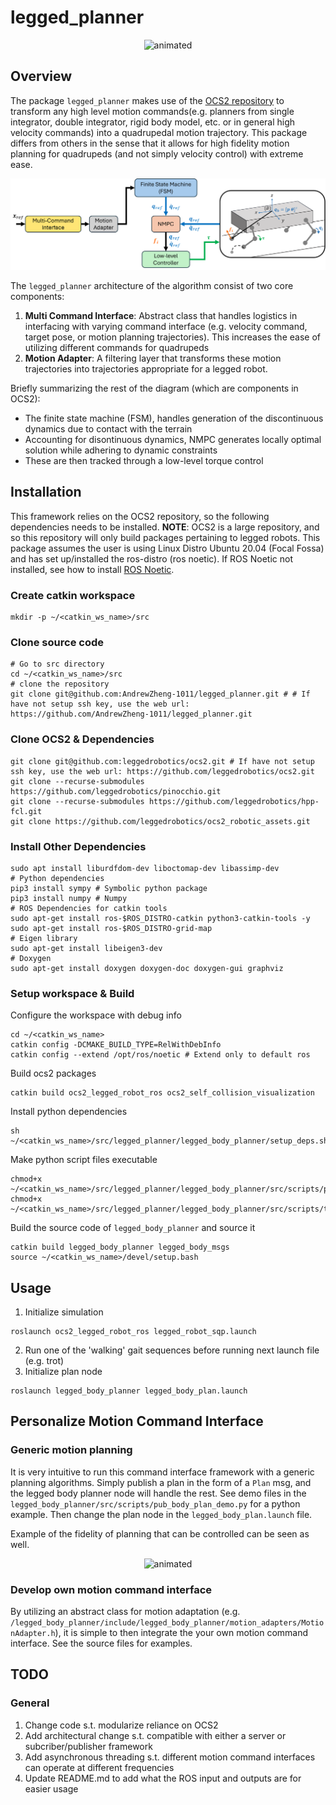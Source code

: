 # legged_planner
<p align="center">
  <img src="docs/anybotics_legged_planner.gif" alt="animated" />
</p>


## Overview
The package `legged_planner` makes use of the [OCS2 repository](https://github.com/leggedrobotics/ocs2) to transform any high level motion commands(e.g. planners from single integrator, double integrator, rigid body model, etc. or in general high velocity commands)  into a quadrupedal motion trajectory.
This package differs from others in the sense that it allows for high fidelity motion planning for quadrupeds (and not simply velocity control) with extreme ease. 

<p align="center">
  <img src="docs/motion_command_interface_module.png"/>
</p>

The `legged_planner` architecture of the algorithm consist of two core components:
1. **Multi Command Interface**: Abstract class that handles logistics in interfacing with varying command interface (e.g. velocity command, target pose, or motion planning trajectories). This increases the ease of utilizing different commands for quadrupeds
2. **Motion Adapter**: A filtering layer that transforms these motion trajectories into trajectories appropriate for a legged robot.

Briefly summarizing the rest of the diagram (which are components in OCS2):
- The finite state machine (FSM), handles generation of the discontinuous dynamics due to contact with the terrain
- Accounting for disontinuous dynamics, NMPC generates locally optimal solution while adhering to dynamic constraints
- These are then tracked through a low-level torque control

## Installation
This framework relies on the OCS2 repository, so the following dependencies needs to be installed. **NOTE**: OCS2 is a large repository, and so this repository will only build packages pertaining to legged robots. This package assumes the user is using Linux Distro Ubuntu 20.04 (Focal Fossa) and has set up/installed the ros-distro (ros noetic). If ROS Noetic not installed, see how to install [ROS Noetic](http://wiki.ros.org/noetic/Installation/Ubuntu).

### Create catkin workspace
```
mkdir -p ~/<catkin_ws_name>/src
```

### Clone source code ###
```
# Go to src directory
cd ~/<catkin_ws_name>/src
# clone the repository
git clone git@github.com:AndrewZheng-1011/legged_planner.git # # If have not setup ssh key, use the web url: https://github.com/AndrewZheng-1011/legged_planner.git
```

### Clone OCS2 & Dependencies ###
```
git clone git@github.com:leggedrobotics/ocs2.git # If have not setup ssh key, use the web url: https://github.com/leggedrobotics/ocs2.git
git clone --recurse-submodules https://github.com/leggedrobotics/pinocchio.git
git clone --recurse-submodules https://github.com/leggedrobotics/hpp-fcl.git
git clone https://github.com/leggedrobotics/ocs2_robotic_assets.git
```

### Install Other Dependencies ###
```
sudo apt install liburdfdom-dev liboctomap-dev libassimp-dev
# Python dependencies
pip3 install sympy # Symbolic python package
pip3 install numpy # Numpy
# ROS Dependencies for catkin tools
sudo apt-get install ros-$ROS_DISTRO-catkin python3-catkin-tools -y
sudo apt-get install ros-$ROS_DISTRO-grid-map
# Eigen library
sudo apt-get install libeigen3-dev
# Doxygen
sudo apt-get install doxygen doxygen-doc doxygen-gui graphviz
```

### Setup workspace & Build ###
Configure the workspace with debug info
```
cd ~/<catkin_ws_name>
catkin config -DCMAKE_BUILD_TYPE=RelWithDebInfo
catkin config --extend /opt/ros/noetic # Extend only to default ros
```

Build ocs2 packages
```
catkin build ocs2_legged_robot_ros ocs2_self_collision_visualization
```

Install python dependencies
```
sh ~/<catkin_ws_name>/src/legged_planner/legged_body_planner/setup_deps.sh
```

Make python script files executable
```
chmod+x ~/<catkin_ws_name>/src/legged_planner/legged_body_planner/src/scripts/pub_body_plan_demo.py
chmod+x ~/<catkin_ws_name>/src/legged_planner/legged_body_planner/src/scripts/traj_pub_demo.py
```

Build the source code of `legged_body_planner` and source it
```
catkin build legged_body_planner legged_body_msgs
source ~/<catkin_ws_name>/devel/setup.bash
```

## Usage
1. Initialize simulation
```
roslaunch ocs2_legged_robot_ros legged_robot_sqp.launch
```

2. Run one of the 'walking' gait sequences before running next launch file (e.g. trot)
3. Initialize plan node
```
roslaunch legged_body_planner legged_body_plan.launch
```

## Personalize Motion Command Interface
### Generic motion planning
It is very intuitive to run this command interface framework with a generic planning algorithms. Simply publish a plan in the form of a `Plan` msg, and the legged body planner node will handle the rest. See demo files in the `legged_body_planner/src/scripts/pub_body_plan_demo.py` for a python example. Then change the plan node in the `legged_body_plan.launch` file.

Example of the fidelity of planning that can be controlled can be seen as well.

<p align="center">
  <img src="docs/legged_planner_wack_back.gif" alt="animated"/>
</p>

### Develop own motion command interface
By utilizing an abstract class for motion adaptation (e.g. `/legged_body_planner/include/legged_body_planner/motion_adapters/MotionAdapter.h`), it is simple to then integrate the your own motion command interface. See the source files for examples. 

## TODO
### General
1. Change code s.t. modularize reliance on OCS2
2. Add architectural change s.t. compatible with either a server or subcriber/publisher framework
3. Add asynchronous threading s.t. different motion command interfaces can operate at different frequencies
4. Update README.md to add what the ROS input and outputs are for easier usage
